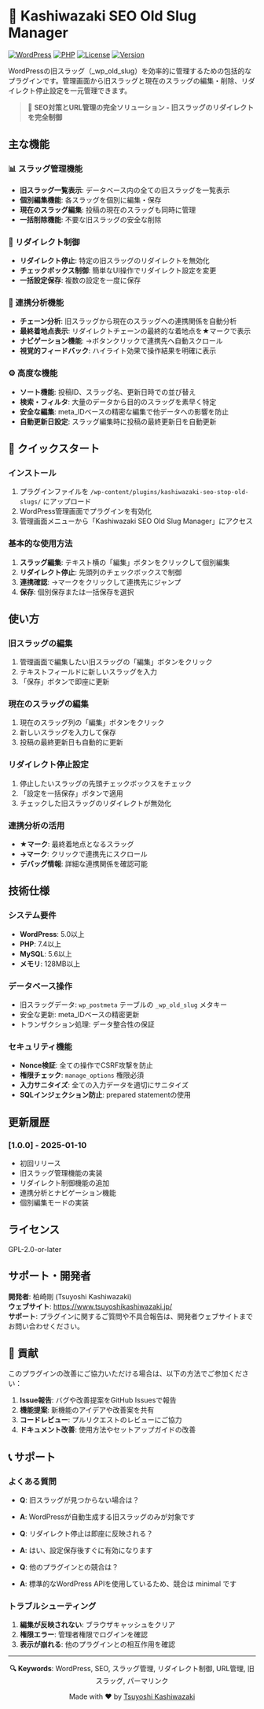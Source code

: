 # 🚀 Kashiwazaki SEO Old Slug Manager

[![WordPress](https://img.shields.io/badge/WordPress-5.0%2B-blue.svg)](https://wordpress.org/)
[![PHP](https://img.shields.io/badge/PHP-7.4%2B-purple.svg)](https://php.net/)
[![License](https://img.shields.io/badge/License-GPL--2.0--or--later-green.svg)](https://www.gnu.org/licenses/gpl-2.0.html)
[![Version](https://img.shields.io/badge/Version-1.0.0-orange.svg)](https://github.com/TsuyoshiKashiwazaki/wp-plugin-kashiwazaki-seo-stop-old-slugs/releases)

WordPressの旧スラッグ（_wp_old_slug）を効率的に管理するための包括的なプラグインです。管理画面から旧スラッグと現在のスラッグの編集・削除、リダイレクト停止設定を一元管理できます。

> 🎯 **SEO対策とURL管理の完全ソリューション - 旧スラッグのリダイレクトを完全制御**

## 主な機能

### 📊 スラッグ管理機能
- **旧スラッグ一覧表示**: データベース内の全ての旧スラッグを一覧表示
- **個別編集機能**: 各スラッグを個別に編集・保存
- **現在のスラッグ編集**: 投稿の現在のスラッグも同時に管理
- **一括削除機能**: 不要な旧スラッグの安全な削除

### 🔄 リダイレクト制御
- **リダイレクト停止**: 特定の旧スラッグのリダイレクトを無効化
- **チェックボックス制御**: 簡単なUI操作でリダイレクト設定を変更
- **一括設定保存**: 複数の設定を一度に保存

### 🔗 連携分析機能
- **チェーン分析**: 旧スラッグから現在のスラッグへの連携関係を自動分析
- **最終着地点表示**: リダイレクトチェーンの最終的な着地点を★マークで表示
- **ナビゲーション機能**: →ボタンクリックで連携先へ自動スクロール
- **視覚的フィードバック**: ハイライト効果で操作結果を明確に表示

### ⚙️ 高度な機能
- **ソート機能**: 投稿ID、スラッグ名、更新日時での並び替え
- **検索・フィルタ**: 大量のデータから目的のスラッグを素早く特定
- **安全な編集**: meta_IDベースの精密な編集で他データへの影響を防止
- **自動更新日設定**: スラッグ編集時に投稿の最終更新日を自動更新

## 🚀 クイックスタート

### インストール
1. プラグインファイルを `/wp-content/plugins/kashiwazaki-seo-stop-old-slugs/` にアップロード
2. WordPress管理画面でプラグインを有効化
3. 管理画面メニューから「Kashiwazaki SEO Old Slug Manager」にアクセス

### 基本的な使用方法
1. **スラッグ編集**: テキスト横の「編集」ボタンをクリックして個別編集
2. **リダイレクト停止**: 先頭列のチェックボックスで制御
3. **連携確認**: →マークをクリックして連携先にジャンプ
4. **保存**: 個別保存または一括保存を選択

## 使い方

### 旧スラッグの編集
1. 管理画面で編集したい旧スラッグの「編集」ボタンをクリック
2. テキストフィールドに新しいスラッグを入力
3. 「保存」ボタンで即座に更新

### 現在のスラッグの編集
1. 現在のスラッグ列の「編集」ボタンをクリック
2. 新しいスラッグを入力して保存
3. 投稿の最終更新日も自動的に更新

### リダイレクト停止設定
1. 停止したいスラッグの先頭チェックボックスをチェック
2. 「設定を一括保存」ボタンで適用
3. チェックした旧スラッグのリダイレクトが無効化

### 連携分析の活用
- **★マーク**: 最終着地点となるスラッグ
- **→マーク**: クリックで連携先にスクロール
- **デバッグ情報**: 詳細な連携関係を確認可能

## 技術仕様

### システム要件
- **WordPress**: 5.0以上
- **PHP**: 7.4以上
- **MySQL**: 5.6以上
- **メモリ**: 128MB以上

### データベース操作
- 旧スラッグデータ: `wp_postmeta` テーブルの `_wp_old_slug` メタキー
- 安全な更新: meta_IDベースの精密更新
- トランザクション処理: データ整合性の保証

### セキュリティ機能
- **Nonce検証**: 全ての操作でCSRF攻撃を防止
- **権限チェック**: `manage_options` 権限必須
- **入力サニタイズ**: 全ての入力データを適切にサニタイズ
- **SQLインジェクション防止**: prepared statementの使用

## 更新履歴

### [1.0.0] - 2025-01-10
- 初回リリース
- 旧スラッグ管理機能の実装
- リダイレクト制御機能の追加
- 連携分析とナビゲーション機能
- 個別編集モードの実装

## ライセンス

GPL-2.0-or-later

## サポート・開発者

**開発者**: 柏崎剛 (Tsuyoshi Kashiwazaki)  
**ウェブサイト**: https://www.tsuyoshikashiwazaki.jp/  
**サポート**: プラグインに関するご質問や不具合報告は、開発者ウェブサイトまでお問い合わせください。

## 🤝 貢献

このプラグインの改善にご協力いただける場合は、以下の方法でご参加ください：

1. **Issue報告**: バグや改善提案をGitHub Issuesで報告
2. **機能提案**: 新機能のアイデアや改善案を共有
3. **コードレビュー**: プルリクエストのレビューにご協力
4. **ドキュメント改善**: 使用方法やセットアップガイドの改善

## 📞 サポート

### よくある質問
- **Q**: 旧スラッグが見つからない場合は？
- **A**: WordPressが自動生成する旧スラッグのみが対象です

- **Q**: リダイレクト停止は即座に反映される？
- **A**: はい、設定保存後すぐに有効になります

- **Q**: 他のプラグインとの競合は？
- **A**: 標準的なWordPress APIを使用しているため、競合は minimal です

### トラブルシューティング
1. **編集が反映されない**: ブラウザキャッシュをクリア
2. **権限エラー**: 管理者権限でログインを確認
3. **表示が崩れる**: 他のプラグインとの相互作用を確認

---

<div align="center">

**🔍 Keywords**: WordPress, SEO, スラッグ管理, リダイレクト制御, URL管理, 旧スラッグ, パーマリンク

Made with ❤️ by [Tsuyoshi Kashiwazaki](https://github.com/TsuyoshiKashiwazaki)

</div>